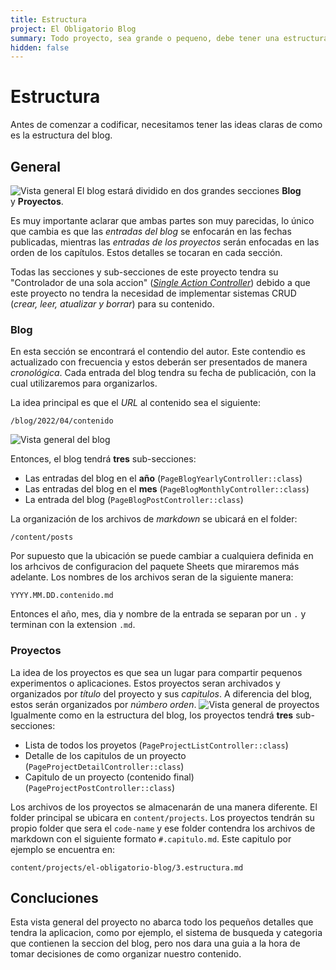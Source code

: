 ```yaml
---
title: Estructura
project: El Obligatorio Blog
summary: Todo proyecto, sea grande o pequeno, debe tener una estructura. Visualizaremos como estara organizado el blog para tener las ideas claras antes de codificar.
hidden: false
---
```

# Estructura

Antes de comenzar a codificar, necesitamos tener las ideas claras de como es la estructura del blog.

## General

![Vista general](/img/el-obligatorio-blog/general-structure.png "Vista general")
El blog estará dividido en dos grandes secciones **Blog** y **Proyectos**.

Es muy importante aclarar que ambas partes son muy parecidas, lo único que cambia es que las *entradas del blog* se enfocarán en las fechas publicadas, mientras las *entradas de los proyectos* serán enfocadas en las orden de los capítulos. Estos detalles se tocaran en cada sección.

Todas las secciones y sub-secciones de este proyecto tendra su "Controlador de una sola accion" ([*Single Action Controller*](https://laravel.com/docs/9.x/controllers#single-action-controllers)) debido a que este proyecto no tendra la necesidad de implementar sistemas CRUD (*crear, leer, atualizar y borrar*) para su contenido.

### Blog
En esta sección se encontrará el contendio del autor. Este contendio es actualizado con frecuencia y estos deberán ser presentados de manera *cronológica*. Cada entrada del blog tendra su fecha de publicación, con la cual utilizaremos para organizarlos.

La idea principal es que el *URL* al contenido sea el siguiente:

`/blog/2022/04/contenido`

![Vista general del blog](/img/el-obligatorio-blog/blog-structure.png "Vista general del blog")

Entonces, el blog tendrá **tres** sub-secciones:

- Las entradas del blog en el **año** (`PageBlogYearlyController::class`)
- Las entradas del blog en el **mes** (`PageBlogMonthlyController::class`)
- La entrada del blog (`PageBlogPostController::class`)

La organización de los archivos de *markdown* se ubicará en el folder:

`/content/posts`

Por supuesto que la ubicación se puede cambiar a cualquiera definida en los arhcivos de configuracion del paquete Sheets que miraremos más adelante. Los nombres de los archivos seran de la siguiente manera:

`YYYY.MM.DD.contenido.md`

Entonces el año, mes, dia y nombre de la entrada se separan por un `.` y terminan con la extension `.md`.
### Proyectos
La idea de los proyectos es que sea un lugar para compartir pequenos experimentos o aplicaciones. Estos proyectos seran archivados y organizados por *título* del proyecto y sus *capitulos*. A diferencia del blog, estos serán organizados por *númbero orden*.
![Vista general de proyectos](/img/el-obligatorio-blog/project-structure.png "Vista general del blog")
Igualmente como en la estructura del blog, los proyectos tendrá **tres** sub-secciones:

- Lista de todos los proyetos (`PageProjectListController::class`)
- Detalle de los capitulos de un proyecto  (`PageProjectDetailController::class`)
- Capitulo de un proyecto (contenido final)  (`PageProjectPostController::class`)

Los archivos de los proyectos se almacenarán de una manera diferente. El folder principal se ubicara en `content/projects`. Los proyectos tendrán su propio folder que sera el `code-name` y ese folder contendra los archivos de markdown con el siguiente formato `#.capitulo.md`. Este capitulo por ejemplo se encuentra en:

`content/projects/el-obligatorio-blog/3.estructura.md` 

## Concluciones
Esta vista general del proyecto no abarca todo los pequeños detalles que tendra la aplicacion, como por ejemplo, el sistema de busqueda y categoria que contienen la seccion del blog, pero nos dara una guia a la hora de tomar decisiones de como organizar nuestro contenido.
